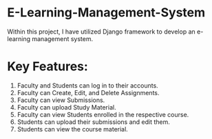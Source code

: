 # E-Learning-Management-System
Within this project, I have utilized Django framework to develop an e-learning management system.

# Key Features:
1. Faculty and Students can log in to their accounts.
2. Faculty can Create, Edit, and Delete Assignments.
3. Faculty can view Submissions.
4. Faculty can upload Study Material.
5. Faculty can view Students enrolled in the respective course.
6. Students can upload their submissions and edit them.
7. Students can view the course material.

